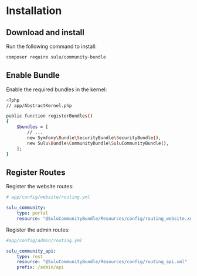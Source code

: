# Installation

## Download and install 

Run the following command to install:

```bash
composer require sulu/community-bundle
```

## Enable Bundle

Enable the required bundles in the kernel:

```bash
<?php
// app/AbstractKernel.php

public function registerBundles()
{
    $bundles = [
        // ...
        new Symfony\Bundle\SecurityBundle\SecurityBundle(),
        new Sulu\Bundle\CommunityBundle\SuluCommunityBundle(),
    ];
}
```

## Register Routes

Register the website routes:

```yml
# app/config/website/routing.yml

sulu_community:
    type: portal
    resource: "@SuluCommunityBundle/Resources/config/routing_website.xml"
```

Register the admin routes:

```yml
#app/config/admin/routing.yml

sulu_community_api:
    type: rest
    resource: "@SuluCommunityBundle/Resources/config/routing_api.xml"
    prefix: /admin/api
```
